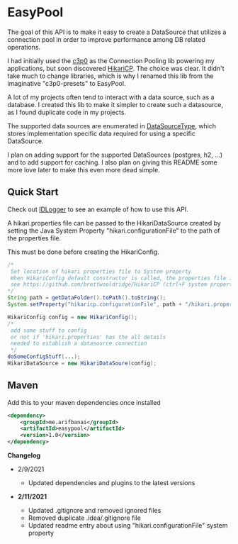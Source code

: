 # EasyPool
The goal of this API is to make it easy to create a DataSource that utilizes a connection pool in order to
improve performance among DB related operations. 

I had initially used the [c3p0](https://github.com/swaldman/c3p0) as the Connection Pooling lib powering my applications, but soon
discovered [HikariCP](https://github.com/brettwooldridge/HikariCP). The choice was clear. It didn't take much to change
libraries, which is why I renamed this lib from the imaginative "c3p0-presets" to EasyPool. 

A lot of my projects often tend to interact with a data source, such as a database. I created this lib
to make it simpler to create such a datasource, as I found duplicate code in my projects.

The supported data sources are enumerated in [DataSourceType](../src/me/arifbanai/easypool/enums/DataSourceType.java), 
which stores implementation specific data required for using a specific DataSource.

I plan on adding support for the supported DataSources (postgres, h2, ...) and to add support for caching.
I also plan on giving this README some more love later to make this even more dead simple. 

## Quick Start
Check out [IDLogger](https://github.com/arif-banai/IDLogger) to see an example of how to use this API.

A hikari.properties file can be passed to the HikariDataSource created by setting the Java System Property "hikari.configurationFile" to the path of the properties file.

This must be done before creating the HikariConfig.



```java
/*
 Set location of hikari properties file to System property
 When HikariConfig default constructor is called, the properties file is loaded
 see https://github.com/brettwooldridge/HikariCP (ctrl+F system property)
*/
String path = getDataFolder().toPath().toString();
System.setProperty("hikaricp.configurationFile", path + "/hikari.properties");

HikariConfig config = new HikariConfig();
/*
 add some stuff to config
 or not if 'hikari.properties' has the all details 
 needed to establish a datasource connection
 */
doSomeConfigStuff(...);
HikariDataSource = new HikariDataSoure(config);
```

## Maven
Add this to your maven dependencies once installed 
```xml
<dependency>
    <groupId>me.arifbanai</groupId>
    <artifactId>easypool</artifactId>
    <version>1.0</version>
</dependency>
```

**Changelog**
- 2/9/2021
    - Updated dependencies and plugins to the latest versions
  
- **2/11/2021**
  - Updated .gitignore and removed ignored files
  - Removed duplicate .idea/.gitignore file
  - Updated readme entry about using "hikari.configurationFile" system property
    